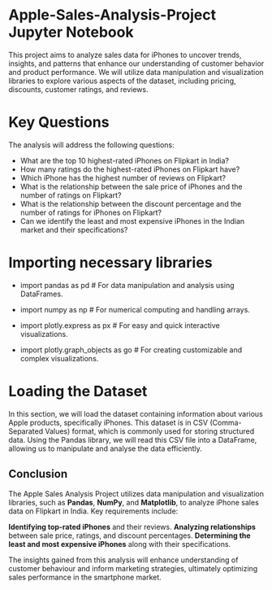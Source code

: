 # Apple-Sales-Analysis-Project Jupyter Notebook
This project aims to analyze sales data for iPhones to uncover trends, insights, and patterns that enhance our understanding of customer behavior and product performance. We will utilize data manipulation and visualization libraries to explore various aspects of the dataset, including pricing, discounts, customer ratings, and reviews.

# Key Questions
 The analysis will address the following questions:
 * What are the top 10 highest-rated iPhones on Flipkart in India?
 * How many ratings do the highest-rated iPhones on Flipkart have?
 * Which iPhone has the highest number of reviews on Flipkart?
 * What is the relationship between the sale price of iPhones and the number of ratings on Flipkart?
 * What is the relationship between the discount percentage and the number of ratings for iPhones on Flipkart?
 * Can we identify the least and most expensive iPhones in the Indian market and their specifications?

# Importing necessary libraries
* import pandas as pd # For data manipulation and analysis using DataFrames.

* import numpy as np			# For numerical computing and handling arrays.

* import plotly.express as px 		# For easy and quick interactive visualizations.

* import plotly.graph_objects as go	# For creating customizable and complex visualizations.

# Loading the Dataset
In this section, we will load the dataset containing information about various Apple products, specifically iPhones. This dataset is in CSV (Comma-Separated Values) format, which is commonly used for storing structured data. Using the Pandas library, we will read this CSV file into a DataFrame, allowing us to manipulate and analyse the data efficiently.

## Conclusion

The Apple Sales Analysis Project utilizes data manipulation and visualization libraries, such as **Pandas**, **NumPy**, and **Matplotlib**, to analyze iPhone sales data on Flipkart in India. Key requirements include:

**Identifying top-rated iPhones** and their reviews.
**Analyzing relationships** between sale price, ratings, and discount percentages.
**Determining the least and most expensive iPhones** along with their specifications.

The insights gained from this analysis will enhance understanding of customer behaviour and inform marketing strategies, ultimately optimizing sales performance in the smartphone market.


